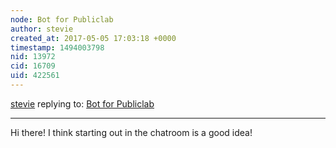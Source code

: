 ```yaml
---
node: Bot for Publiclab
author: stevie
created_at: 2017-05-05 17:03:18 +0000
timestamp: 1494003798
nid: 13972
cid: 16709
uid: 422561
---
```




[stevie](../profile/stevie) replying to: [Bot for Publiclab](../notes/ryzokuken/02-28-2017/bot-for-publiclab)

----
Hi there! I think starting out in the chatroom is a good idea! 